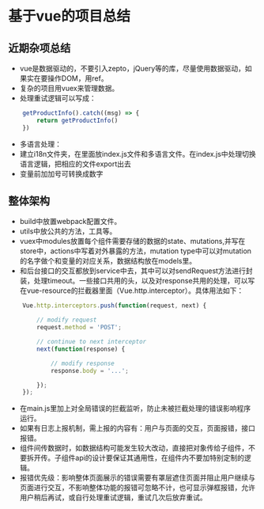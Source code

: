 # 基于vue的项目总结

## 近期杂项总结

- vue是数据驱动的，不要引入zepto，jQuery等的库，尽量使用数据驱动，如果实在要操作DOM，用ref。
- 复杂的项目用vuex来管理数据。
- 处理重试逻辑可以写成：
```javascript
    getProductInfo().catch((msg) => {
    	return getProductInfo()
    })
```
- 多语言处理：
- 建立i18n文件夹，在里面放index.js文件和多语言文件。在index.js中处理切换语言逻辑，把相应的文件export出去
- 变量前加加号可转换成数字

## 整体架构

- build中放置webpack配置文件。
- utils中放公共的方法，工具等。
- vuex中modules放置每个组件需要存储的数据的state、mutations,并写在store中，actions中写着对外暴露的方法，mutation type中可以对mutation的名字做个和变量的对应关系，数据结构放在models里。
- 和后台接口的交互都放到service中去，其中可以对sendRequest方法进行封装，处理timeout。一些接口共用的头，以及对response共用的处理，可以写在vue-resource的拦截器里面（Vue.http.interceptor）。具体用法如下：
```javascript
    Vue.http.interceptors.push(function(request, next) {

		// modify request
		request.method = 'POST';

		// continue to next interceptor
		next(function(response) {

			// modify response
			response.body = '...';

		});
	});
```
- 在main.js里加上对全局错误的拦截监听，防止未被拦截处理的错误影响程序运行。
- 如果有日志上报机制，需上报的内容有：用户与页面的交互，页面报错，接口报错。
- 组件间传数据时，如数据结构可能发生较大改动，直接把对象传给子组件，不要拆开传。子组件api的设计要保证其通用性，在组件内不要加特别定制的逻辑。
- 报错优先级：影响整体页面展示的错误需要有罩层遮住页面并阻止用户继续与页面进行交互，不影响整体功能的报错可忽略不计，也可显示弹框报错，允许用户稍后再试，或自行处理重试逻辑，重试几次后放弃重试。